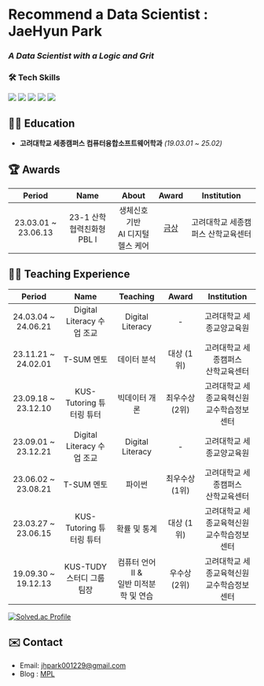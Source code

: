 # Recommend a Data Scientist : JaeHyun Park 

### *A Data Scientist with a Logic and Grit*



<h3> 🛠 Tech Skills</h3>
<div>
<img src="https://img.shields.io/badge/python-3776AB?style=for-the-badge&logo=python&logoColor=white">  
<img src="https://img.shields.io/badge/r-276DC3?style=for-the-badge&logo=r&logoColor=white">   
  
<img src="https://img.shields.io/badge/mysql-4479A1?style=for-the-badge&logo=mysql&logoColor=white"> 
<img src="https://img.shields.io/badge/oracle-F80000?style=for-the-badge&logo=oracle&logoColor=white"> 
<img src="https://img.shields.io/badge/pytorch-EE4C2C?style=for-the-badge&logo=pytorch&logoColor=white"> 

</div>


## 🧑‍🎓 Education
- **고려대학교 세종캠퍼스 컴퓨터융합소프트웨어학과** *(19.03.01 ~ 25.02)*

## 🏆 Awards
| Period | Name | About | Award | Institution |
|:---:|:---:|:---:|:---:|:---:|
| 23.03.01 ~ 23.06.13 | 23-1 산학협력친화형 PBL l | 생체신호 기반 </br> AI 디지털 헬스 케어  | [금상](https://ioec.korea.ac.kr/) | 고려대학교 세종캠퍼스 산학교육센터 |


## 🧑‍🏫 Teaching Experience
| Period | Name | Teaching | Award | Institution |
|:---:|:---:|:---:|:---:|:---:|
| 24.03.04 ~ 24.06.21 | Digital Literacy 수업 조교 | Digital Literacy | - | 고려대학교 세종교양교육원 |
| 23.11.21 ~  24.02.01 | T-SUM 멘토 | 데이터 분석 | 대상 (1위) | 고려대학교 세종캠퍼스 </br> 산학교육센터 |
| 23.09.18 ~ 23.12.10 | KUS-Tutoring 튜터링 튜터 | 빅데이터 개론 | 최우수상 (2위) | 고려대학교 세종교육혁신원 </br> 교수학습정보센터 |
| 23.09.01 ~ 23.12.21 | Digital Literacy 수업 조교 | Digital Literacy | - | 고려대학교 세종교양교육원 |
| 23.06.02 ~ 23.08.21 | T-SUM 멘토 | 파이썬 | 최우수상 (1위) | 고려대학교 세종캠퍼스 </br> 산학교육센터 |
| 23.03.27 ~ 23.06.15 | KUS-Tutoring 튜터링 튜터| 확률 및 통계 | 대상 (1위) | 고려대학교 세종교육혁신원 </br> 교수학습정보센터 |
| 19.09.30 ~ 19.12.13 | KUS-TUDY 스터디 그룹 팀장| 컴퓨터 언어 II & </br> 일반 미적분학 및 연습 | 우수상 (2위) | 고려대학교 세종교육혁신원 </br> 교수학습정보센터 |


[![Solved.ac Profile](http://mazassumnida.wtf/api/v2/generate_badge?boj=piesun)](https://solved.ac/piesun/)

## ✉️ Contact
- Email: jhpark001229@gmail.com
- Blog : [MPL](https://blog.naver.com/jhpark0012)
